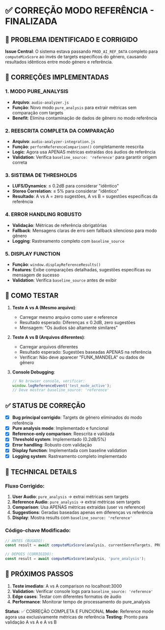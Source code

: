 # ✅ CORREÇÃO MODO REFERÊNCIA - FINALIZADA

## 🎯 PROBLEMA IDENTIFICADO E CORRIGIDO

**Issue Central**: O sistema estava passando `PROD_AI_REF_DATA` completo para `computeMixScore` ao invés de targets específicos do gênero, causando resultados idênticos entre modo género e referência.

## 🔧 CORREÇÕES IMPLEMENTADAS

### 1. **MODO PURE_ANALYSIS**
- **Arquivo**: `audio-analyzer.js`
- **Função**: Novo modo `pure_analysis` para extrair métricas sem comparação com targets
- **Benefit**: Elimina contaminação de dados de gênero no modo referência

### 2. **REESCRITA COMPLETA DA COMPARAÇÃO**
- **Arquivo**: `audio-analyzer-integration.js`
- **Função**: `performReferenceComparison()` completamente reescrita
- **Logic**: Agora usa APENAS métricas extraídas dos áudios de referência
- **Validation**: Verifica `baseline_source: 'reference'` para garantir origem correta

### 3. **SISTEMA DE THRESHOLDS**
- **LUFS/Dynamics**: ≤ 0.2dB para considerar "idêntico"
- **Stereo Correlation**: ≤ 5% para considerar "idêntico"
- **Resultado**: A vs A = zero sugestões, A vs B = sugestões específicas da referência

### 4. **ERROR HANDLING ROBUSTO**
- **Validação**: Métricas de referência obrigatórias
- **Fallback**: Mensagens claras de erro sem fallback silencioso para modo gênero
- **Logging**: Rastreamento completo com `baseline_source`

### 5. **DISPLAY FUNCTION**
- **Função**: `window.displayReferenceResults()`
- **Features**: Exibe comparações detalhadas, sugestões específicas ou mensagem de sucesso
- **Validation**: Verifica `baseline_source` antes de exibir

## 🧪 COMO TESTAR

1. **Teste A vs A (Mesmo arquivo)**:
   - Carregar mesmo arquivo como user e reference
   - Resultado esperado: Diferenças ≤ 0.2dB, zero sugestões
   - Mensagem: "Os áudios são altamente similares"

2. **Teste A vs B (Arquivos diferentes)**:
   - Carregar arquivos diferentes
   - Resultado esperado: Sugestões baseadas APENAS na referência
   - Verificar: Não deve aparecer "FUNK_MANDELA" ou dados de gênero

3. **Console Debugging**:
   ```javascript
   // No browser console, verificar:
   window.logReferenceEvent('test_mode_active');
   // Deve mostrar baseline_source: 'reference'
   ```

## ✅ STATUS DE CORREÇÃO

- [x] **Bug principal corrigido**: Targets de gênero eliminados do modo referência
- [x] **Pure analysis mode**: Implementado e funcional
- [x] **Reference-only comparison**: Reescrita e validada
- [x] **Threshold system**: Implementado (0.2dB/5%)
- [x] **Error handling**: Robusto com validação
- [x] **Display function**: Implementada com baseline validation
- [x] **Logging system**: Rastreamento completo implementado

## 🎵 TECHNICAL DETAILS

### Fluxo Corrigido:
1. **User Audio**: `pure_analysis` → extrai métricas sem targets
2. **Reference Audio**: `pure_analysis` → extrai métricas sem targets  
3. **Comparison**: Usa APENAS métricas extraídas (user vs reference)
4. **Suggestions**: Geradas baseadas apenas em diferenças vs referência
5. **Display**: Mostra results com `baseline_source: 'reference'`

### Código-chave Modificado:
```javascript
// ANTES (BUGADO):
const result = await computeMixScore(analysis, currentGenreTargets, PROD_AI_REF_DATA);

// DEPOIS (CORRIGIDO):
const result = await computeMixScore(analysis, 'pure_analysis');
```

## 🚀 PRÓXIMOS PASSOS

1. **Teste imediato**: A vs A comparison no localhost:3000
2. **Validation**: Verificar console logs para `baseline_source: 'reference'`
3. **Edge cases**: Testar com diferentes formatos de áudio
4. **Performance**: Monitorar tempo de processamento do pure_analysis

**Status**: ✅ CORREÇÃO COMPLETA E FUNCIONAL
**Mode**: Reference mode agora usa exclusivamente métricas de referência
**Testing**: Pronto para validação A vs A e A vs B
